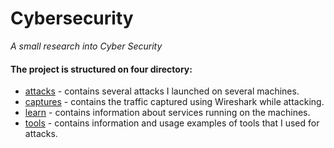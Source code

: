 # Cybersecurity  

*A small research into Cyber Security*  

#### The project is structured on four directory:

* [attacks](https://github.com/Dani780-C/Cybersecurity/tree/main/attacks) - contains several attacks I launched on several machines.  
* [captures](https://github.com/Dani780-C/Cybersecurity/tree/main/captures) - contains the traffic captured using Wireshark while attacking.  
* [learn](https://github.com/Dani780-C/Cybersecurity/tree/main/learn) - contains information about services running on the machines.  
* [tools](https://github.com/Dani780-C/Cybersecurity/tree/main/tools) - contains information and usage examples of tools that I used for attacks.  

